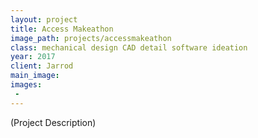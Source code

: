 ```yaml
---
layout: project
title: Access Makeathon
image_path: projects/accessmakeathon
class: mechanical design CAD detail software ideation
year: 2017
client: Jarrod
main_image:
images:
 - 
---
```


(Project Description)

